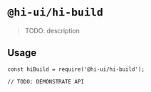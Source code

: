 # `@hi-ui/hi-build`

> TODO: description

## Usage

```
const hiBuild = require('@hi-ui/hi-build');

// TODO: DEMONSTRATE API
```
